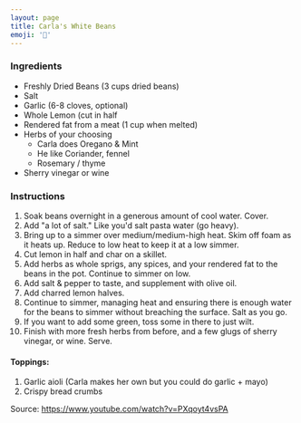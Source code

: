 ```yaml
---
layout: page
title: Carla's White Beans
emoji: '🍲'
---
```


### Ingredients

- Freshly Dried Beans (3 cups dried beans)
- Salt
- Garlic (6-8 cloves, optional)
- Whole Lemon (cut in half
- Rendered fat from a meat (1 cup when melted)
- Herbs of your choosing
    - Carla does Oregano & Mint
    - He like Coriander, fennel
    - Rosemary / thyme
- Sherry vinegar or wine

### Instructions

1. Soak beans overnight in a generous amount of cool water. Cover.
2. Add "a lot of salt." Like you'd salt pasta water (go heavy).
3. Bring up to a simmer over medium/medium-high heat. Skim off foam as it heats up. Reduce to low heat to keep it at a low simmer.
4. Cut lemon in half and char on a skillet.
5. Add herbs as whole sprigs, any spices, and your rendered fat to the beans in the pot. Continue to simmer on low.
6. Add salt & pepper to taste, and supplement with olive oil.
7. Add charred lemon halves.
8. Continue to simmer, managing heat and ensuring there is enough water for the beans to simmer without breaching the surface. Salt as you go.
9. If you want to add some green, toss some in there to just wilt.
9. Finish with more fresh herbs from before, and a few glugs of sherry vinegar, or wine. Serve.

#### Toppings:

1. Garlic aioli (Carla makes her own but you could do garlic + mayo)
2. Crispy bread crumbs

Source: https://www.youtube.com/watch?v=PXqoyt4vsPA
